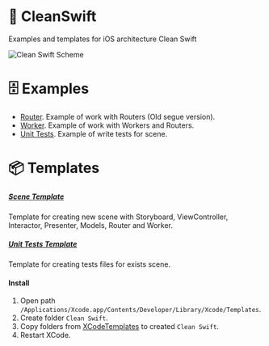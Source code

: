 # 🧬 CleanSwift

Examples and templates for iOS architecture Clean Swift

![Clean Swift Scheme](https://github.com/AlekseyPleshkov/CleanSwift/tree/master/Resources/cleanswift.jpg)

# 🗄 Examples

* [Router](https://github.com/AlekseyPleshkov/CleanSwift/tree/master/Examples/CleanSwiftRouter). Example of work with Routers (Old segue version). 
* [Worker](https://github.com/AlekseyPleshkov/CleanSwift/tree/master/Examples/CleanSwiftWorker). Example of work with Workers and Routers.
* [Unit Tests](https://github.com/AlekseyPleshkov/CleanSwift/tree/master/Examples/CleanSwiftTests). Example of write tests for scene.

# 📦 Templates

##### [Scene Template](https://github.com/AlekseyPleshkov/CleanSwift/tree/master/XCodeTemplates/Clean%20Swift%20Scene.xctemplate)
Template for creating new scene with Storyboard, ViewController, Interactor, Presenter, Models, Router and Worker.

##### [Unit Tests Template](https://github.com/AlekseyPleshkov/CleanSwift/tree/master/XCodeTemplates/Clean%20Swift%20Tests.xctemplate)
Template for creating tests files for exists scene.

#### Install

1) Open path `/Applications/Xcode.app/Contents/Developer/Library/Xcode/Templates`. 
2) Create folder `Clean Swift`.
3) Copy folders from [XCodeTemplates](https://github.com/AlekseyPleshkov/CleanSwift/tree/master/XCodeTemplates) to created `Clean Swift`.
4) Restart XCode.

